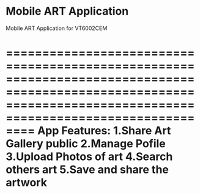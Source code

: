 # Mobile ART Application
Mobile ART Application for VT6002CEM

================================================================================================================================================================
App Features:
1.Share Art Gallery public
2.Manage Pofile
3.Upload Photos of art
4.Search others art
5.Save and share the artwork
================================================================================================================================================================
